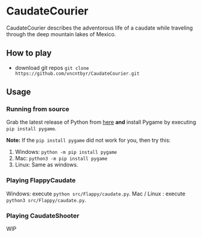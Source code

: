 # CaudateCourier
CaudateCourier describes the adventorous life of a caudate while traveling through the deep mountain lakes of Mexico.

## How to play
- download git repos ``git clone https://github.com/vncntbyr/CaudateCourier.git``


## Usage
### Running from source
Grab the latest release of Python from [here](https://www.python.org/downloads/) **and** install Pygame by executing ``pip install pygame``.

**Note:** If the ``pip install pygame`` did not work for you, then try this:
1. Windows:
``python -m pip install pygame``
2. Mac: 
``python3 -m pip install pygame``
3. Linux:
Same as windows.

### Playing FlappyCaudate
 Windows: execute  ``python src/Flappy/caudate.py``.
 Mac / Linux : execute  ``python3 src/Flappy/caudate.py``.

### Playing CaudateShooter
WIP